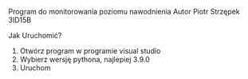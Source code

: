 Program do monitorowania poziomu nawodnienia
Autor Piotr Strzępek 3ID15B

Jak Uruchomić?
1. Otwórz program w programie visual studio 
2. Wybierz wersję pythona, najlepiej 3.9.0
3. Uruchom




